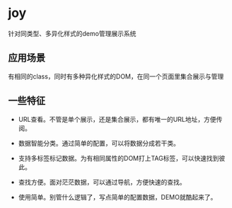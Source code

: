 joy
===

针对同类型、多异化样式的demo管理展示系统


## 应用场景 ##
有相同的class，同时有多种异化样式的DOM，在同一个页面里集合展示与管理

## 一些特征 ##
- URL查看。不管是单个展示，还是集合展示，都有唯一的URL地址，方便传阅。

- 数据智能分类。通过简单的配置，可以将数据分成若干类。

- 支持多标签标记数据。为有相同属性的DOM打上TAG标签，可以快速找到彼此。

- 查找方便。面对茫茫数据，可以通过导航，方便快速的查找。

- 使用简单。别管什么逻辑了，写点简单的配置数据，DEMO就酷起来了。
